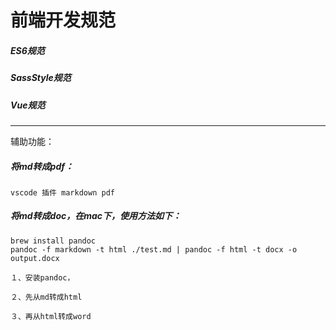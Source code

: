 # 前端开发规范
##### ES6规范
##### SassStyle规范
##### Vue规范


-------------
辅助功能：
##### 将md转成pdf：
```
vscode 插件 markdown pdf
```

##### 将md转成doc，在mac下，使用方法如下：
```
brew install pandoc
pandoc -f markdown -t html ./test.md | pandoc -f html -t docx -o output.docx
```
```
１、安装pandoc，

２、先从md转成html

３、再从html转成word
```